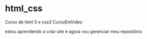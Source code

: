 # html_css
 Curso de html 5 e css3 CursoEmVideo


estou aprendendo a criar site e agora vou gerenciar meu repositório